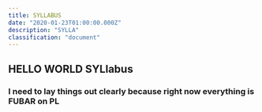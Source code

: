 ```yaml
---
title: SYLLABUS
date: "2020-01-23T01:00:00.000Z"
description: "SYLLA"
classification: "document"
---
```


## HELLO WORLD SYLlabus

### I need to lay things out clearly because right now everything is FUBAR on PL